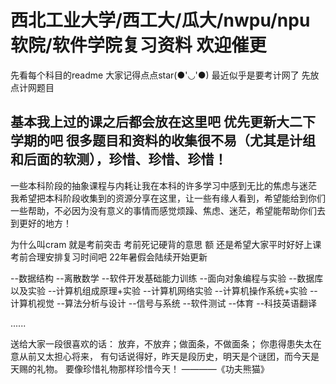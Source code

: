 # 西北工业大学/西工大/瓜大/nwpu/npu软院/软件学院复习资料 欢迎催更

先看每个科目的readme 大家记得点点star(●'◡'●)
最近似乎是要考计网了 先放点计网题目

## 基本我上过的课之后都会放在这里吧 优先更新大二下学期的吧 很多题目和资料的收集很不易（尤其是计组和后面的软测），珍惜、珍惜、珍惜！

一些本科阶段的抽象课程与内耗让我在本科的许多学习中感到无比的焦虑与迷茫
我希望把本科阶段收集到的资源分享在这里，让一些有缘人看到，希望能给到你们一些帮助，不必因为没有意义的事情而感觉烦躁、焦虑、迷茫，希望能帮助你们去到更好的地方！

为什么叫cram 就是考前突击 考前死记硬背的意思 额 还是希望大家平时好好上课考前合理安排复习时间吧
22年暑假会陆续开始更新

--数据结构
--离散数学
--软件开发基础能力训练
--面向对象编程与实验
--数据库以及实验
--计算机组成原理+实验
--计算机网络实验
--计算机操作系统+实验
--计算机视觉
--算法分析与设计
--信号与系统
--软件测试
--体育
--科技英语翻译

......


送给大家一段很喜欢的话：
放弃，不放弃；做面条，不做面条；
你患得患失太在意从前又太担心将来，
有句话说得好，昨天是段历史，明天是个谜团，而今天是天赐的礼物。
要像珍惜礼物那样珍惜今天！
              ————《功夫熊猫》
          
